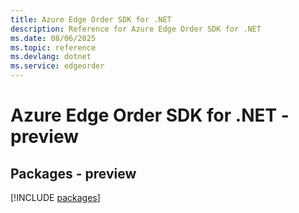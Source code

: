 ```yaml
---
title: Azure Edge Order SDK for .NET
description: Reference for Azure Edge Order SDK for .NET
ms.date: 08/06/2025
ms.topic: reference
ms.devlang: dotnet
ms.service: edgeorder
---
```

# Azure Edge Order SDK for .NET - preview
## Packages - preview
[!INCLUDE [packages](edge-order-index.md)]